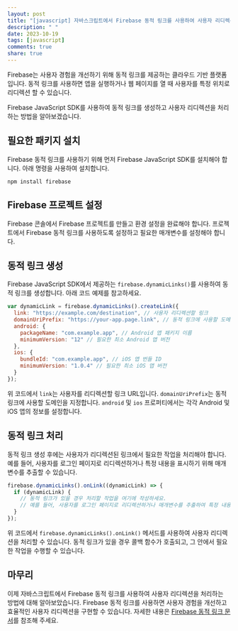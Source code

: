 ```yaml
---
layout: post
title: "[javascript] 자바스크립트에서 Firebase 동적 링크를 사용하여 사용자 리디렉션 처리하기"
description: " "
date: 2023-10-19
tags: [javascript]
comments: true
share: true
---
```


Firebase는 사용자 경험을 개선하기 위해 동적 링크를 제공하는 클라우드 기반 플랫폼입니다. 동적 링크를 사용하면 앱을 실행하거나 웹 페이지를 열 때 사용자를 특정 위치로 리디렉션 할 수 있습니다.

Firebase JavaScript SDK를 사용하여 동적 링크를 생성하고 사용자 리디렉션을 처리하는 방법을 알아보겠습니다.

## 필요한 패키지 설치

Firebase 동적 링크를 사용하기 위해 먼저 Firebase JavaScript SDK를 설치해야 합니다. 아래 명령을 사용하여 설치합니다.

```
npm install firebase
```

## Firebase 프로젝트 설정

Firebase 콘솔에서 Firebase 프로젝트를 만들고 환경 설정을 완료해야 합니다. 프로젝트에서 Firebase 동적 링크를 사용하도록 설정하고 필요한 매개변수를 설정해야 합니다.

## 동적 링크 생성

Firebase JavaScript SDK에서 제공하는 `firebase.dynamicLinks()`를 사용하여 동적 링크를 생성합니다. 아래 코드 예제를 참고하세요.

```javascript
var dynamicLink = firebase.dynamicLinks().createLink({
  link: "https://example.com/destination", // 사용자 리디렉션할 링크
  domainUriPrefix: "https://your-app.page.link", // 동적 링크에 사용할 도메인
  android: {
    packageName: "com.example.app", // Android 앱 패키지 이름
    minimumVersion: "12" // 필요한 최소 Android 앱 버전
  },
  ios: {
    bundleId: "com.example.app", // iOS 앱 번들 ID
    minimumVersion: "1.0.4" // 필요한 최소 iOS 앱 버전
  }
});
```

위 코드에서 `link`는 사용자를 리디렉션할 링크 URL입니다. `domainUriPrefix`는 동적 링크에 사용할 도메인을 지정합니다. `android` 및 `ios` 프로퍼티에서는 각각 Android 및 iOS 앱의 정보를 설정합니다.

## 동적 링크 처리

동적 링크 생성 후에는 사용자가 리디렉션된 링크에서 필요한 작업을 처리해야 합니다. 예를 들어, 사용자를 로그인 페이지로 리디렉션하거나 특정 내용을 표시하기 위해 매개변수를 추출할 수 있습니다.

```javascript
firebase.dynamicLinks().onLink((dynamicLink) => {
  if (dynamicLink) {
    // 동적 링크가 있을 경우 처리할 작업을 여기에 작성하세요.
    // 예를 들어, 사용자를 로그인 페이지로 리디렉션하거나 매개변수를 추출하여 특정 내용 표시 등
  }
});
```

위 코드에서 `firebase.dynamicLinks().onLink()` 메서드를 사용하여 사용자 리디렉션을 처리할 수 있습니다. 동적 링크가 있을 경우 콜백 함수가 호출되고, 그 안에서 필요한 작업을 수행할 수 있습니다.

## 마무리

이제 자바스크립트에서 Firebase 동적 링크를 사용하여 사용자 리디렉션을 처리하는 방법에 대해 알아보았습니다. Firebase 동적 링크를 사용하면 사용자 경험을 개선하고 효율적인 사용자 리디렉션을 구현할 수 있습니다. 자세한 내용은 [Firebase 동적 링크 문서](https://firebase.google.com/docs/dynamic-links)를 참조해 주세요.